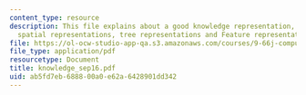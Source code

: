 ```yaml
---
content_type: resource
description: This file explains about a good knowledge representation, mental representations,
  spatial representations, tree representations and Feature representations.
file: https://ol-ocw-studio-app-qa.s3.amazonaws.com/courses/9-66j-computational-cognitive-science-fall-2004/ab5fd7eb688800a0e62a6428901dd342_knowledge_sep16.pdf
file_type: application/pdf
resourcetype: Document
title: knowledge_sep16.pdf
uid: ab5fd7eb-6888-00a0-e62a-6428901dd342
---
```

